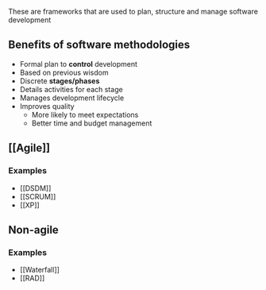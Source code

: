 These are frameworks that are used to plan, structure and manage software development

## Benefits of software methodologies

- Formal plan to **control** development
- Based on previous wisdom
- Discrete **stages/phases**
- Details activities for each stage
- Manages development lifecycle
- Improves quality
	- More likely to meet expectations
	- Better time and budget management
## [[Agile]]


### Examples

- [[DSDM]]
- [[SCRUM]]
- [[XP]]
## Non-agile

### Examples

- [[Waterfall]]
- [[RAD]]